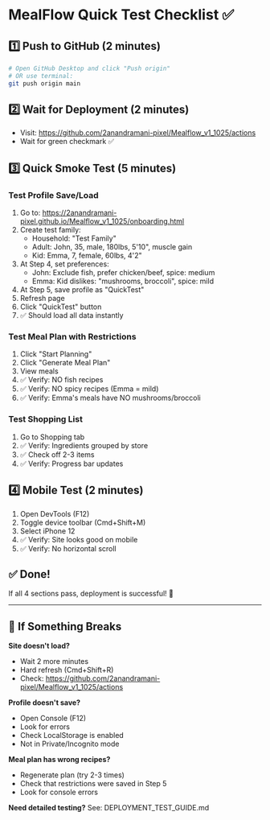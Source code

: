 # MealFlow Quick Test Checklist ✅

## 1️⃣ Push to GitHub (2 minutes)
```bash
# Open GitHub Desktop and click "Push origin"
# OR use terminal:
git push origin main
```

## 2️⃣ Wait for Deployment (2 minutes)
- Visit: https://github.com/2anandramani-pixel/Mealflow_v1_1025/actions
- Wait for green checkmark ✅

## 3️⃣ Quick Smoke Test (5 minutes)

### Test Profile Save/Load
1. Go to: https://2anandramani-pixel.github.io/Mealflow_v1_1025/onboarding.html
2. Create test family:
   - Household: "Test Family"
   - Adult: John, 35, male, 180lbs, 5'10", muscle gain
   - Kid: Emma, 7, female, 60lbs, 4'2"
3. At Step 4, set preferences:
   - John: Exclude fish, prefer chicken/beef, spice: medium
   - Emma: Kid dislikes: "mushrooms, broccoli", spice: mild
4. At Step 5, save profile as "QuickTest"
5. Refresh page
6. Click "QuickTest" button
7. ✅ Should load all data instantly

### Test Meal Plan with Restrictions
1. Click "Start Planning"
2. Click "Generate Meal Plan"
3. View meals
4. ✅ Verify: NO fish recipes
5. ✅ Verify: NO spicy recipes (Emma = mild)
6. ✅ Verify: Emma's meals have NO mushrooms/broccoli

### Test Shopping List
1. Go to Shopping tab
2. ✅ Verify: Ingredients grouped by store
3. ✅ Check off 2-3 items
4. ✅ Verify: Progress bar updates

## 4️⃣ Mobile Test (2 minutes)
1. Open DevTools (F12)
2. Toggle device toolbar (Cmd+Shift+M)
3. Select iPhone 12
4. ✅ Verify: Site looks good on mobile
5. ✅ Verify: No horizontal scroll

## ✅ Done!
If all 4 sections pass, deployment is successful! 🎉

---

## 🐛 If Something Breaks

**Site doesn't load?**
- Wait 2 more minutes
- Hard refresh (Cmd+Shift+R)
- Check: https://github.com/2anandramani-pixel/Mealflow_v1_1025/actions

**Profile doesn't save?**
- Open Console (F12)
- Look for errors
- Check LocalStorage is enabled
- Not in Private/Incognito mode

**Meal plan has wrong recipes?**
- Regenerate plan (try 2-3 times)
- Check that restrictions were saved in Step 5
- Look for console errors

**Need detailed testing?**
See: DEPLOYMENT_TEST_GUIDE.md

